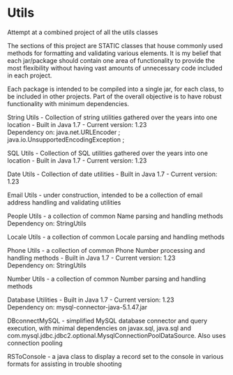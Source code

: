 # Utils
Attempt at a combined project of all the utils classes

The sections of this project are STATIC classes that house commonly used methods for formatting and validating various elements.
It is my belief that each jar/package should contain one area of functionality to provide the most flexibility without having vast amounts of unnecessary code included in each project. 

Each package is intended to be compiled into a single jar, for each class, to be included in other projects. Part of the overall objective is to have robust functionality with minimum dependencies.

String Utils - Collection of string utilities gathered over the years into one location - Built in Java 1.7 - Current version: 1.23<br>
  Dependency on: java.net.URLEncoder ;
	java.io.UnsupportedEncodingException ;


SQL Utils - Collection of SQL utilities gathered over the years into one location - Built in Java 1.7 - Current version: 1.23<br>

  	
Date Utils - Collection of date utilities - Built in Java 1.7 - Current version: 1.23<br>
  
 
Email Utils - under construction, intended to be a collection of email address handling and validating utilities


People Utils - a collection of common Name parsing and handling methods <br>
  Dependency on: StringUtils


Locale Utils - a collection of common Locale parsing and handling methods


Phone Utils - a collection of common Phone Number processing and handling methods  - Built in Java 1.7 - Current version: 1.23<br>
  Dependency on: StringUtils
  
  
Number Utils - a collection of common Number parsing and handling methods


Database Utilities - Built in Java 1.7 - Current version: 1.23<br>
  Dependency on: mysql-connector-java-5.1.47.jar

DBconnectMySQL - simplified MySQL database connector and query execution, with minimal dependencies on javax.sql, java.sql and com.mysql.jdbc.jdbc2.optional.MysqlConnectionPoolDataSource. Also uses connection pooling

RSToConsole - a java class to display a record set to the console in various formats for assisting in trouble shooting


